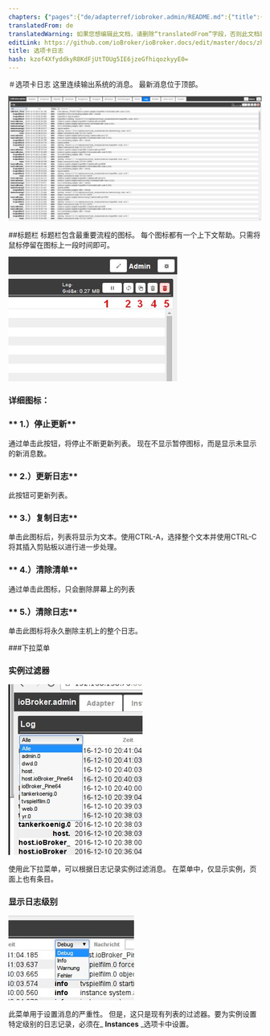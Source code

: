 ```yaml
---
chapters: {"pages":{"de/adapterref/iobroker.admin/README.md":{"title":{"de":"no title"},"content":"de/adapterref/iobroker.admin/README.md"},"de/adapterref/iobroker.admin/admin/tab-adapters.md":{"title":{"de":"Der Reiter Adapter"},"content":"de/adapterref/iobroker.admin/admin/tab-adapters.md"},"de/adapterref/iobroker.admin/admin/tab-instances.md":{"title":{"de":"Der Reiter Instanzen"},"content":"de/adapterref/iobroker.admin/admin/tab-instances.md"},"de/adapterref/iobroker.admin/admin/tab-objects.md":{"title":{"de":"Der Reiter Objekte"},"content":"de/adapterref/iobroker.admin/admin/tab-objects.md"},"de/adapterref/iobroker.admin/admin/tab-states.md":{"title":{"de":"Der Reiter Zustände"},"content":"de/adapterref/iobroker.admin/admin/tab-states.md"},"de/adapterref/iobroker.admin/admin/tab-groups.md":{"title":{"de":"Der Reiter Gruppen"},"content":"de/adapterref/iobroker.admin/admin/tab-groups.md"},"de/adapterref/iobroker.admin/admin/tab-users.md":{"title":{"de":"Der Reiter Benutzer"},"content":"de/adapterref/iobroker.admin/admin/tab-users.md"},"de/adapterref/iobroker.admin/admin/tab-events.md":{"title":{"de":"Der Reiter Ereignisse"},"content":"de/adapterref/iobroker.admin/admin/tab-events.md"},"de/adapterref/iobroker.admin/admin/tab-hosts.md":{"title":{"de":"Der Reiter Hosts"},"content":"de/adapterref/iobroker.admin/admin/tab-hosts.md"},"de/adapterref/iobroker.admin/admin/tab-enums.md":{"title":{"de":"Der Reiter Aufzählungen"},"content":"de/adapterref/iobroker.admin/admin/tab-enums.md"},"de/adapterref/iobroker.admin/admin/tab-log.md":{"title":{"de":"Der Reiter Log"},"content":"de/adapterref/iobroker.admin/admin/tab-log.md"},"de/adapterref/iobroker.admin/admin/tab-system.md":{"title":{"de":"Die Systemeinstellungen"},"content":"de/adapterref/iobroker.admin/admin/tab-system.md"}}}
translatedFrom: de
translatedWarning: 如果您想编辑此文档，请删除“translatedFrom”字段，否则此文档将再次自动翻译
editLink: https://github.com/ioBroker/ioBroker.docs/edit/master/docs/zh-cn/adapterref/iobroker.admin/tab-log.md
title: 选项卡日志
hash: kzof4XfyddkyR8KdFjUtTOUg5IE6jzeGfhiqozkyyE0=
---
```

＃选项卡日志
这里连续输出系统的消息。
最新消息位于顶部。

![](../../../de/adapterref/iobroker.admin/img/tab-log_01.jpg)

##标题栏
标题栏包含最重要流程的图标。
每个图标都有一个上下文帮助。只需将鼠标停留在图标上一段时间即可。

![](../../../de/adapterref/iobroker.admin/img/tab-log_icons.jpg)

### **详细图标：**
### ** 1.）停止更新**
通过单击此按钮，将停止不断更新列表。
现在不显示暂停图标，而是显示未显示的新消息数。

### ** 2.）更新日志**
此按钮可更新列表。

### ** 3.）复制日志**
单击此图标后，列表将显示为文本。使用CTRL-A，选择整个文本并使用CTRL-C将其插入剪贴板以进行进一步处理。

### ** 4.）清除清单**
通过单击此图标，只会删除屏幕上的列表

### ** 5.）清除日志**
单击此图标将永久删除主机上的整个日志。

###下拉菜单
### **实例过滤器**
![](../../../de/adapterref/iobroker.admin/img/tab-log_instances.jpg)

使用此下拉菜单，可以根据日志记录实例过滤消息。
在菜单中，仅显示实例，页面上也有条目。

### **显示日志级别**
![](../../../de/adapterref/iobroker.admin/img/tab-log_loglevel.jpg)

此菜单用于设置消息的严重性。
但是，这只是现有列表的过滤器。要为实例设置特定级别的日志记录，必须在_ **Instances** _选项卡中设置。